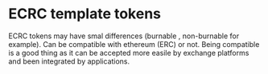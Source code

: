 # ECRC template tokens

ECRC tokens may have smal differences (burnable , non-burnable for example). Can be compatible with ethereum (ERC) or not. Being compatible is a good thing as it can be accepted more easile by exchange platforms and been integrated by applications.
